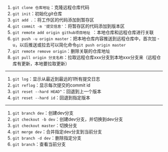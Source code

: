 1. `git clone 仓库地址`：克隆远程仓库代码
2. `git init`：初始化git仓库
3. `git add .`：将工作区的代码添加到暂存区
4. `git commit -m '提交信息'`：将暂存区的代码添加到版本区
5. `git remote add origin github项目地址 `：本地仓库和远程仓库进行关联
6. `git push -u origin master`：把本地仓库内容推送到远程仓库中，首次加 -u，以后推送或拉去可以简化命令`git push origin master`
7. `git remote remove origin`：删除关联的仓库地址
8. `git pull origin 分支名称`：拉取远程仓库xxx分支到本地xxx分支来（远程仓库有更新，本地要拉取更新）
_________

1. `git log`：显示从最近到最远的1所有提交日志
2. `git reflog`：显示每次提交的commit id
3. `git reset --hard HEAD^`：回退到上一个版本
4. `git reset --hard id`：回退到指定版本

____________

1. `git branch dev`：创建dev分支
2. `git checkout -b dev`：创建dev分支，并切换到dev分支
3. `git checkout master`：切换分支
4. `git merge dev`：合并指定dev分支到当前分支
5. `git branch -d dev`：删除指定分支
6. `git branch`：查看当前分支

